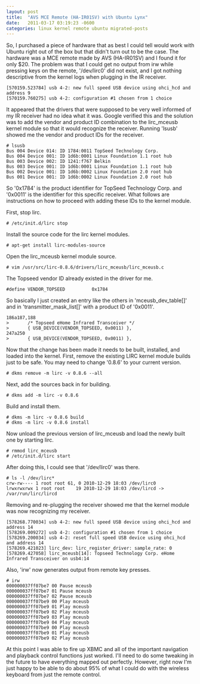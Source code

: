 ```yaml
---
layout: post
title:  "AVS MCE Remote (HA-IR01SV) with Ubuntu Lynx"
date:   2011-03-17 03:19:23 -0600
categories: linux kernel remote ubuntu migrated-posts
---
```


So, I purchased a piece of hardware that as best I could tell would work with Ubuntu right out of the box but that didn't turn out to be the case. The hardware was a MCE remote made by AVS (HA-IR01SV) and I found it for only $20. The problem was that I could get no output from irw while pressing keys on the remote, '/dev/lirc0' did not exist, and I got nothing descriptive from the kernel logs when plugging in the IR receiver.

    [570159.523784] usb 4-2: new full speed USB device using ohci_hcd and address 9
    [570159.760275] usb 4-2: configuration #1 chosen from 1 choice

It appeared that the drivers that were supposed to be very well informed of my IR receiver had no idea what it was. Google verified this and the solution was to add the vendor and product ID combination to the lirc_mceusb kernel module so that it would recognize the receiver. Running 'lsusb' showed me the vendor and product IDs for the receiver.

    # lsusb
    Bus 004 Device 014: ID 1784:0011 TopSeed Technology Corp.
    Bus 004 Device 001: ID 1d6b:0001 Linux Foundation 1.1 root hub
    Bus 003 Device 002: ID 1241:f767 Belkin
    Bus 003 Device 001: ID 1d6b:0001 Linux Foundation 1.1 root hub
    Bus 002 Device 001: ID 1d6b:0002 Linux Foundation 2.0 root hub
    Bus 001 Device 001: ID 1d6b:0002 Linux Foundation 2.0 root hub

So '0x1784' is the product identifier for TopSeed Technology Corp. and '0x0011' is the identifier for this specific receiver. What follows are instructions on how to proceed with adding these IDs to the kernel module.

First, stop lirc.

    # /etc/init.d/lirc stop

Install the source code for the lirc kernel modules.

    # apt-get install lirc-modules-source

Open the lirc_mceusb kernel module source.

    # vim /usr/src/lirc-0.8.6/drivers/lirc_mceusb/lirc_mceusb.c

The Topseed vendor ID already existed in the driver for me.

    #define VENDOR_TOPSEED          0x1784

So basically I just created an entry like the others in 'mceusb_dev_table[]' and in 'transmitter_mask_list[]' with a product ID of '0x0011'.

    186a187,188
    >       /* Topseed eHome Infrared Transceiver */
    >       { USB_DEVICE(VENDOR_TOPSEED, 0x0011) },
    247a250
    >       { USB_DEVICE(VENDOR_TOPSEED, 0x0011) },

Now that the change has been made it needs to be built, installed, and loaded into the kernel. First, remove the existing LIRC kernel module builds just to be safe. You may need to change '0.8.6' to your current version.

    # dkms remove -m lirc -v 0.8.6 --all

Next, add the sources back in for building.

    # dkms add -m lirc -v 0.8.6

Build and install them.

    # dkms -m lirc -v 0.8.6 build
    # dkms -m lirc -v 0.8.6 install

Now unload the previous version of lirc_mceusb and load the newly built one by starting lirc.

    # rmmod lirc_mceusb
    # /etc/init.d/lirc start

After doing this, I could see that '/dev/lirc0' was there.

    # ls -l /dev/lirc*
    crw-rw---- 1 root root 61, 0 2010-12-29 18:03 /dev/lirc0
    lrwxrwxrwx 1 root root    19 2010-12-29 18:03 /dev/lircd -> /var/run/lirc/lircd

Removing and re-plugging the receiver showed me that the kernel module was now recognizing my receiver.

    [578268.770034] usb 4-2: new full speed USB device using ohci_hcd and address 14
    [578269.009272] usb 4-2: configuration #1 chosen from 1 choice
    [578269.200034] usb 4-2: reset full speed USB device using ohci_hcd and address 14
    [578269.421023] lirc_dev: lirc_register_driver: sample_rate: 0
    [578269.427058] lirc_mceusb[14]: Topseed Technology Corp. eHome Infrared Transceiver on usb4:14

Also, 'irw' now generates output from remote key presses.

    # irw
    000000037ff07be7 00 Pause mceusb
    000000037ff07be7 01 Pause mceusb
    000000037ff07be7 02 Pause mceusb
    000000037ff07be9 00 Play mceusb
    000000037ff07be9 01 Play mceusb
    000000037ff07be9 02 Play mceusb
    000000037ff07be9 03 Play mceusb
    000000037ff07be9 04 Play mceusb
    000000037ff07be9 00 Play mceusb
    000000037ff07be9 01 Play mceusb
    000000037ff07be9 02 Play mceusb

At this point I was able to fire up XBMC and all of the important navigation and playback control functions just worked. I'll need to do some tweaking in the future to have everything mapped out perfectly. However, right now I'm just happy to be able to do about 95% of what I could do with the wireless keyboard from just the remote control.

